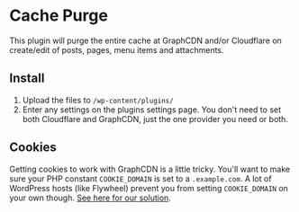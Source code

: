 # Cache Purge

This plugin will purge the entire cache at GraphCDN and/or Cloudflare on create/edit of posts, pages, menu items and attachments.

## Install

1.  Upload the files to `/wp-content/plugins/`
2.  Enter any settings on the plugins settings page. You don't need to set both Cloudflare and GraphCDN, just the one provider you need or both.

## Cookies

Getting cookies to work with GraphCDN is a little tricky. You'll want to make sure your PHP constant `COOKIE_DOMAIN` is set to a `.example.com`. A lot of WordPress hosts (like Flywheel) prevent you from setting `COOKIE_DOMAIN` on your own though. [See here for our solution](https://github.com/funkhaus/fuxt-backend/issues/23). 
